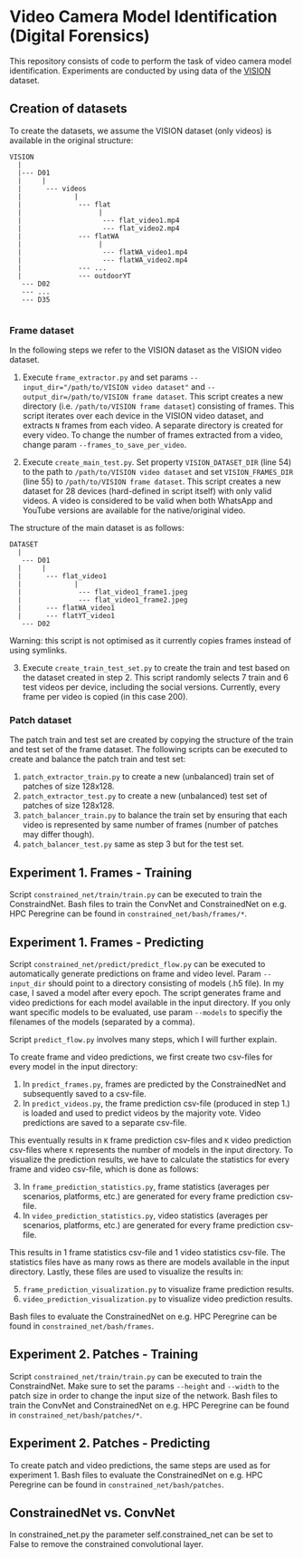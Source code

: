 # Video Camera Model Identification (Digital Forensics)
This repository consists of code to perform the task of video camera model identification. Experiments are conducted by using data of the [VISION](https://lesc.dinfo.unifi.it/it/node/203) dataset.

## Creation of datasets
To create the datasets, we assume the VISION dataset (only videos) is available in the original structure:
```
VISION  
  |  
  |--- D01  
  |     |  
  |      --- videos  
  |             |  
  |              --- flat  
  |                   |  
  |                    --- flat_video1.mp4  
  |                    --- flat_video2.mp4  
  |              --- flatWA  
  |                   |  
  |                    --- flatWA_video1.mp4  
  |                    --- flatWA_video2.mp4  
  |              --- ...  
  |              --- outdoorYT  
   --- D02  
   --- ...  
   --- D35  
   
```

### Frame dataset
In the following steps we refer to the VISION dataset as the VISION video dataset. 

1. Execute `frame_extractor.py` and set params `--input_dir="/path/to/VISION video dataset"` and `--output_dir=/path/to/VISION frame dataset`. This script creates a new directory (i.e. `/path/to/VISION frame dataset`) consisting of frames. This script iterates over each device in the VISION video dataset, and extracts `N` frames from each video. A separate directory is created for every video. To change the number of frames extracted from a video, change param `--frames_to_save_per_video`.

2. Execute `create_main_test.py`. Set property `VISION_DATASET_DIR` (line 54) to the path to `/path/to/VISION video dataset` and set `VISION_FRAMES_DIR` (line 55) to `/path/to/VISION frame dataset`. This script creates a new dataset for 28 devices (hard-defined in script itself) with only valid videos. A video is considered to be valid when both WhatsApp and YouTube versions are available for the native/original video. 

The structure of the main dataset is as follows:
```
DATASET
  |
   --- D01
  |     |
  |      --- flat_video1
  |             |
  |              --- flat_video1_frame1.jpeg
  |              --- flat_video1_frame2.jpeg
  |      --- flatWA_video1
  |      --- flatYT_video1
   --- D02
```

Warning: this script is not optimised as it currently copies frames instead of using symlinks.

3. Execute `create_train_test_set.py` to create the train and test based on the dataset created in step 2. This script randomly selects 7 train and 6 test videos per device, including the social versions. Currently, every frame per video is copied (in this case 200). 

### Patch dataset
The patch train and test set are created by copying the structure of the train and test set of the frame dataset. The following scripts can be executed to create and balance the patch train and test set:

1. `patch_extractor_train.py` to create a new (unbalanced) train set of patches of size 128x128.
2. `patch_extractor_test.py` to create a new (unbalanced) test set of patches of size 128x128.
3. `patch_balancer_train.py` to balance the train set by ensuring that each video is represented by same number of frames (number of patches may differ though).
4. `patch_balancer_test.py` same as step 3 but for the test set.

## Experiment 1. Frames - Training 
Script `constrained_net/train/train.py` can be executed to train the ConstraindNet. Bash files to train the ConvNet and ConstrainedNet on e.g. HPC Peregrine can be found in `constrained_net/bash/frames/*`.

## Experiment 1. Frames - Predicting
Script `constrained_net/predict/predict_flow.py` can be executed to automatically generate predictions on frame and video level. Param `--input_dir` should point to a directory consisting of models (.h5 file). In my case, I saved a model after every epoch. The script generates frame and video predictions for each model available in the input directory. If you only want specific models to be evaluated, use param `--models` to specifiy the filenames of the models (separated by a comma). 

Script `predict_flow.py` involves many steps, which I will further explain. 

To create frame and video predictions, we first create two csv-files for every model in the input directory:

1. In `predict_frames.py`, frames are predicted by the ConstrainedNet and subsequently saved to a csv-file.
2. In `predict_videos.py`, the frame prediction csv-file (produced in step 1.) is loaded and used to predict videos by the majority vote. Video predictions are saved to a separate csv-file.

This eventually results in `K` frame prediction csv-files and `K` video prediction csv-files where `K` represents the number of models in the input directory. To visualize the prediction results, we have to calculate the statistics for every frame and video csv-file, which is done as follows:

3. In `frame_prediction_statistics.py`, frame statistics (averages per scenarios, platforms, etc.) are generated for every frame prediction csv-file.
4. In `video_prediction_statistics.py`, video statistics (averages per scenarios, platforms, etc.) are generated for every frame prediction csv-file.

This results in 1 frame statistics csv-file and 1 video statistics csv-file. The statistics files have as many rows as there are models available in the input directory. Lastly, these files are used to visualize the results in:

5. `frame_prediction_visualization.py` to visualize frame prediction results.
6. `video_prediction_visualization.py` to visualize video prediction results.

Bash files to evaluate the ConstrainedNet on e.g. HPC Peregrine can be found in `constrained_net/bash/frames`. 

## Experiment 2. Patches - Training 
Script `constrained_net/train/train.py` can be executed to train the ConstraindNet. Make sure to set the params `--height` and `--width` to the patch size in order to change the input size of the network. Bash files to train the ConvNet and ConstrainedNet on e.g. HPC Peregrine can be found in `constrained_net/bash/patches/*`.

## Experiment 2. Patches - Predicting
To create patch and video predictions, the same steps are used as for experiment 1. Bash files to evaluate the ConstrainedNet on e.g. HPC Peregrine can be found in `constrained_net/bash/patches`.   

## ConstrainedNet vs. ConvNet
In constrained_net.py the parameter self.constrained_net can be set to False to remove the constrained convolutional layer. 

